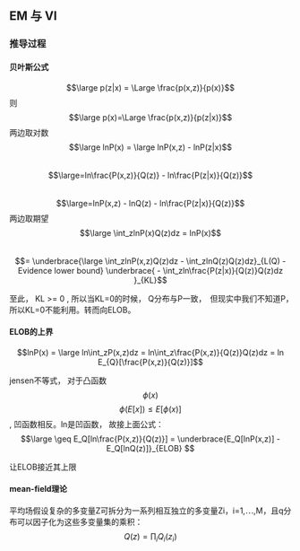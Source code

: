 ## EM 与 VI
### 推导过程
#### 贝叶斯公式
$$\large p(z|x) = \Large \frac{p(x,z)}{p(x)}$$ 
则 $$\large p(x)=\Large \frac{p(x,z)}{p(z|x)}$$
两边取对数
$$\large lnP(x) = \large lnP(x,z) - lnP(z|x)$$
&ensp;&ensp;&ensp;&ensp;&ensp;&ensp;&ensp;&ensp;$$\large=ln\frac{P(x,z)}{Q(z)} - ln\frac{P(z|x)}{Q(z)}$$
&ensp;&ensp;&ensp;&ensp;&ensp;&ensp;&ensp;&ensp;$$\large=lnP(x,z) - lnQ(z) - ln\frac{P(z|x)}{Q(z)}$$
两边取期望
$$\large \int_zlnP(x)Q(z)dz = lnP(x)$$
&ensp;&ensp;&ensp;&ensp;&ensp;&ensp;&ensp;&ensp;$$= \underbrace{\large \int_zlnP(x,z)Q(z)dz - \int_zlnQ(z)Q(z)dz}_{L(Q) - Evidence lower bound} \underbrace{ - \int_zln\frac{P(z|x)}{Q(z)}Q(z)dz }_{KL}$$

至此， KL >= 0 , 所以当KL=0的时候， Q分布与P一致，　但现实中我们不知道P，　所以KL=0不能利用。转而向ELOB。

#### ELOB的上界
$$lnP(x) = \large ln\int_zP(x,z)dz = ln\int_z\frac{P(x,z)}{Q(z)}Q(z)dz = ln E_{Q}[\frac{P(x,z)}{Q(z)}]$$

jensen不等式， 对于凸函数$$\phi(x)$$
$$\phi(E[x]) \leq E[\phi(x)]$$ , 凹函数相反。ln是凹函数， 故接上面公式：
$$\large \geq E_Q[ln\frac{P(x,z)}{Q(z)}] = \underbrace{E_Q[lnP(x,z)] - E_Q[lnQ(z)]}_{ELOB} $$ 

让ELOB接近其上限

#### mean-field理论 
平均场假设复杂的多变量Z可拆分为一系列相互独立的多变量Zi，i=1,⋯,M，且q分布可以因子化为这些多变量集的乘积：
$$Q(z) = \prod_i Q_i(z_i)$$  





